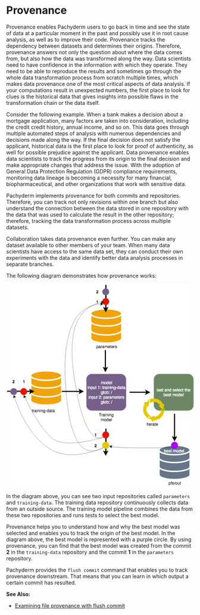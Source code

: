 # Provenance

Provenance enables Pachyderm users to go back in time and see the state of
data at a particular moment in the past and possibly use it in root cause
analysis, as well as to improve their code. Provenance tracks the
dependency between datasets and determines their origins. Therefore,
provenance answers not only the question about where the data comes from,
but also how the data was transformed along the way. Data scientists need
to have confidence in the information with which they operate. They need
to be able to reproduce the results and sometimes go through the whole
data transformation process from scratch multiple times, which makes data
provenance one of the most critical aspects of data analysis. If your
computations result in unexpected numbers, the first place to look for clues
is the historical data that gives insights into possible flaws in the
transformation chain or the data itself.

Consider the following example. When a bank makes a decision about a mortgage
application, many factors are taken into consideration, including the credit
credit history, annual income, and so on. This data goes through multiple
automated steps of analysis with numerous dependencies and decisions made
along the way. If the final decision does not satisfy the applicant,
historical data is the first place to look for proof of authenticity,
as well for possible prejudice against the applicant. Data provenance
enables data scientists to track the
progress from its origin to the final decision and make appropriate
changes that address the issue. With the adoption of General Data
Protection Regulation (GDPR) compliance requirements, monitoring data lineage
is becoming a necessity for many financial,
biopharmaceutical, and other organizations that work with sensitive data.

Pachyderm implements provenance for both commits and repositories.
Therefore, you can track not only revisions within one branch but also
understand the connection between the data stored in one repository
with the data that was used to calculate the result in the other
repository; therefore, tracking the data transformation process across
multiple datasets.

Collaboration takes data provenance even further. You can make any dataset
available to other members of your team. When many data scientists have
access to the same data set, they can conduct their own experiments with
the data and identify better data analysis processes in separate branches.

The following diagram demonstrates how provenance works:

![Provenance example](../../images/provenance.png)

In the diagram above, you can see two input repositories called `parameters`
and `training-data`. The training data repository continuously collects
data from an outside source. The training model pipeline combines the
data from these two repositories and runs tests to select the best
model.

Provenance helps you to understand how and why the best model was
selected and enables you to track the origin of the best model.
In the diagram above, the best model is represented with a purple
circle. By using provenance, you can find that the best model was
created from the commit **2** in the `training-data` repository
and the commit **1** in the `parameters` repository.

Pachyderm provides the `flush commit` command that enables you
to track provenance downstream. That means that you can learn
in which output a certain commit has resulted.

**See Also:**

- [Examining file provenance with flush commit](../../fundamentals/getting_data_out_of_pachyderm.html#examining-file-provenance-with-flush-commit)
